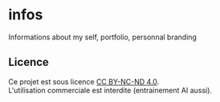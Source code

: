 # infos
Informations about my self, portfolio, personnal branding

## Licence  
Ce projet est sous licence [CC BY-NC-ND 4.0](https://creativecommons.org/licenses/by-nc/4.0/).  
L'utilisation commerciale est interdite (entrainement AI aussi).
